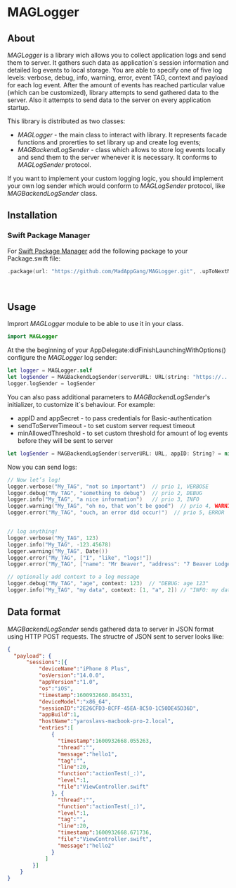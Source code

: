 # MAGLogger

## About

<em>MAGLogger</em> is a library wich allows you to collect application logs and send them to server. It gathers such data as application`s session information and detailed log events to local storage. You are able to specify one of five log levels: verbose, debug, info, warning, error, event TAG, context and payload for each log event. After the amount of events has reached particular value (which can be customized), library attempts to send gathered data to the server. Also it attempts to send data to the server on every application startup.

This library is distributed as two classes:
- <em>MAGLogger</em> - the main class to interact with library. It represents facade functions and prorerties to set library up and create log events;
- <em>MAGBackendLogSender</em> - class which allows to store log events locally and send them to the server whenever it is necessary. It conforms to <em>MAGLogSender</em> protocol.

If you want to implement your custom logging logic, you should implement your own log sender which would conform to <em>MAGLogSender</em> protocol, like <em>MAGBackendLogSender</em> class.

## Installation

### Swift Package Manager

For [Swift Package Manager](https://swift.org/package-manager/) add the following package to your Package.swift file:

``` Swift
.package(url: "https://github.com/MadAppGang/MAGLogger.git", .upToNextMajor(from: "1.0.0")),
```

<br/>

## Usage

Imprort <em>MAGLogger</em> module to be able to use it in your class.

``` Swift
import MAGLogger
```

At the the beginning of your AppDelegate:didFinishLaunchingWithOptions() configure the <em>MAGLogger</em> log sender:

``` Swift
let logger = MAGLogger.self
let logSender = MAGBackendLogSender(serverURL: URL(string: "https://....")!)
logger.logSender = logSender
```

You can also pass additional parameters to <em>MAGBackendLogSender</em>'s initializer, to customize it`s behaviour. For example:
- appID and appSecret - to pass credentials for Basic-authentication
- sendToServerTimeout - to set custom server request timeout
- minAllowedThreshold - to set custom threshold for amount of log events before they will be sent to server

``` Swift
let logSender = MAGBackendLogSender(serverURL: URL, appID: String? = nil, appSecret: String? = nil, sendToServerTimeout: TimeInterval = 10, minAllowedThreshold: Int = 10)
```

Now you can send logs:

``` Swift
// Now let’s log!
logger.verbose("My_TAG", "not so important")  // prio 1, VERBOSE
logger.debug("My_TAG", "something to debug")  // prio 2, DEBUG
logger.info("My_TAG", "a nice information")   // prio 3, INFO
logger.warning("My_TAG", "oh no, that won’t be good")  // prio 4, WARNING
logger.error("My_TAG", "ouch, an error did occur!")  // prio 5, ERROR


// log anything!
logger.verbose("My_TAG", 123)
logger.info("My_TAG", -123.45678)
logger.warning("My_TAG", Date())
logger.error("My_TAG", ["I", "like", "logs!"])
logger.error("My_TAG", ["name": "Mr Beaver", "address": "7 Beaver Lodge"])

// optionally add context to a log message
logger.debug("My_TAG", "age", context: 123)  // "DEBUG: age 123"
logger.info("My_TAG", "my data", context: [1, "a", 2]) // "INFO: my data [1, \"a\", 2]"
```

## Data format

<em>MAGBackendLogSender</em> sends gathered data to server in JSON format using HTTP POST requests. The structre of JSON sent to server looks like:

``` JSON
{
  "payload": {
      "sessions":[{
          "deviceName":"iPhone 8 Plus",
          "osVersion":"14.0.0",
          "appVersion":"1.0",
          "os":"iOS",
          "timestamp":1600932660.864331,
          "deviceModel":"x86_64",
          "sessionID":"2E26CFD3-8CFF-45EA-8C50-1C50DE45D36D",
          "appBuild":1,
          "hostName":"yaroslavs-macbook-pro-2.local",
          "entries":[
              {
                "timestamp":1600932668.055263,
                "thread":"",
                "message":"hello1",
                "tag":"",
                "line":20,
                "function":"actionTest(_:)",
                "level":1,
                "file":"ViewController.swift"
              }, {
                "thread":"",
                "function":"actionTest(_:)",
                "level":1,
                "tag":"",
                "line":20,
                "timestamp":1600932668.671736,
                "file":"ViewController.swift",
                "message":"hello2"
              }
            ]
        }]
    }
}
```
